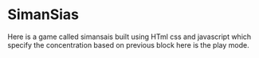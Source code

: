 # SimanSias
Here is a game called simansais built using HTml css and javascript which specify the concentration based on previous block here is the play mode.
